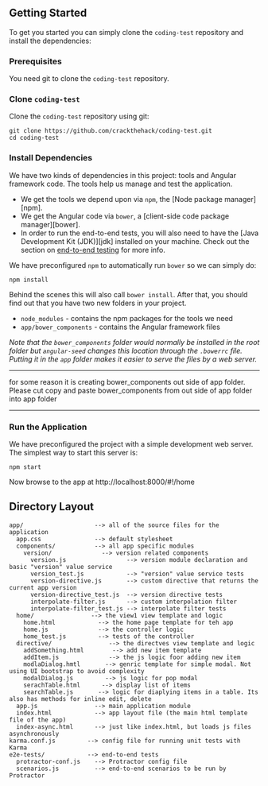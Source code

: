 ## Getting Started

To get you started you can simply clone the `coding-test` repository and install the dependencies:

### Prerequisites

You need git to clone the `coding-test` repository. 


### Clone `coding-test`

Clone the `coding-test` repository using git:

```
git clone https://github.com/crackthehack/coding-test.git
cd coding-test
```
### Install Dependencies

We have two kinds of dependencies in this project: tools and Angular framework code. The tools help
us manage and test the application.

* We get the tools we depend upon via `npm`, the [Node package manager][npm].
* We get the Angular code via `bower`, a [client-side code package manager][bower].
* In order to run the end-to-end tests, you will also need to have the
  [Java Development Kit (JDK)][jdk] installed on your machine. Check out the section on
  [end-to-end testing](#e2e-testing) for more info.

We have preconfigured `npm` to automatically run `bower` so we can simply do:

```
npm install
```

Behind the scenes this will also call `bower install`. After that, you should find out that you have
two new folders in your project.

* `node_modules` - contains the npm packages for the tools we need
* `app/bower_components` - contains the Angular framework files

*Note that the `bower_components` folder would normally be installed in the root folder but
`angular-seed` changes this location through the `.bowerrc` file. Putting it in the `app` folder
makes it easier to serve the files by a web server.*

*********************************************
for some reason it is creating bower_components out side of app folder.
Please cut copy and paste bower_components from out side of app folder into app folder
*********************************************

### Run the Application

We have preconfigured the project with a simple development web server. The simplest way to start
this server is:

```
npm start
```

Now browse to the app at http://localhost:8000/#!/home


## Directory Layout

```
app/                    --> all of the source files for the application
  app.css               --> default stylesheet
  components/           --> all app specific modules
    version/              --> version related components
      version.js                 --> version module declaration and basic "version" value service
      version_test.js            --> "version" value service tests
      version-directive.js       --> custom directive that returns the current app version
      version-directive_test.js  --> version directive tests
      interpolate-filter.js      --> custom interpolation filter
      interpolate-filter_test.js --> interpolate filter tests
  home/                --> the view1 view template and logic
    home.html            --> the home page template for teh app
    home.js              --> the controller logic
    home_test.js         --> tests of the controller
  directive/                --> the directves view template and logic
    addSomething.html        --> add new item template
    addItem.js              --> the js logic foor adding new item
    modlaDialog.hmtl       --> genric template for simple modal. Not using UI bootstrap to avoid complexity
    modalDialog.js         --> js logic for pop modal
    serachTable.html      --> display list of items
    searchTable.js       --> logic for diaplying items in a table. Its also has methods for inline edit, delete
  app.js                --> main application module
  index.html            --> app layout file (the main html template file of the app)
  index-async.html      --> just like index.html, but loads js files asynchronously
karma.conf.js         --> config file for running unit tests with Karma
e2e-tests/            --> end-to-end tests
  protractor-conf.js    --> Protractor config file
  scenarios.js          --> end-to-end scenarios to be run by Protractor
```



